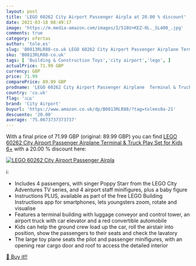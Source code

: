 ```yaml
---
layout: post
title: 'LEGO 60262 City Airport Passenger Airpla at 20.00 % discount'
date: 2021-03-18 08:49:17
image: 'https://m.media-amazon.com/images/I/518U+KEZ-0L._SL400_.jpg'
comments: true
category: ofertas
author: 'tole.es'
slug: 'B0813RLR88-co.uk LEGO 60262 City Airport Passenger Airplane Terminal &...'
sku: 'B0813RLR88-co.uk'
tags: [ 'Building & Construction Toys','city airport','lego', ]
actualPrice: 71.99 GBP
currency: GBP
price: 71.99
comparePrice: 89.99 GBP
prodname: 'LEGO 60262 City Airport Passenger Airplane  Terminal & Truck Play Set for Kids 6+'
country: 'co.uk'
flag: '🇬🇧'
brand: 'City Airport'
buyurl: 'https://www.amazon.co.uk/dp/B0813RLR88/?tag=tolees0a-21'
descuento: '20.00'
average: '75.0673737373737'
---
```


With a final price of 71.99 GBP (original: 89.99 GBP) you can find [LEGO 60262 City Airport Passenger Airplane  Terminal & Truck Play Set for Kids 6+](https://www.amazon.co.uk/dp/B0813RLR88/?tag=tolees0a-21) with a  20.00 % discount here:

[![LEGO 60262 City Airport Passenger Airpla](https://m.media-amazon.com/images/I/518U+KEZ-0L._SL400_.jpg)](https://www.amazon.co.uk/dp/B0813RLR88/?tag=tolees0a-21)

ℹ️:

- Includes 4 passengers, with singer Poppy Starr from the LEGO City Adventures TV series, and 4 airport staff minifigures, plus a baby figure
- Instructions PLUS, available as part of the free LEGO Building Instructions app for smartphones, lets youngsters zoom, rotate and visualise
- Features a terminal building with luggage conveyor and control tower, an airport truck with car elevator and a red convertible automobile
- Kids can help the ground crew load up the car, roll the airstair into position, show the passengers to their seats and check the lavatory
- The large toy plane seats the pilot and passenger minifigures, with an opening rear cargo door and roof to access the detailed interior

[🛒 Buy it!!](https://www.amazon.co.uk/dp/B0813RLR88/?tag=tolees0a-21)

